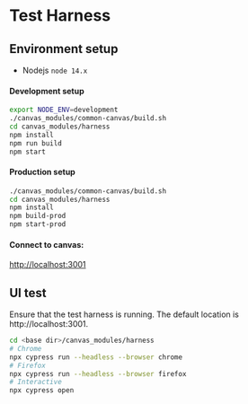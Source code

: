 <!--
{% comment %}
Copyright 2017-2022 Elyra Authors

Licensed under the Apache License, Version 2.0 (the "License");
you may not use this file except in compliance with the License.
You may obtain a copy of the License at

http://www.apache.org/licenses/LICENSE-2.0

Unless required by applicable law or agreed to in writing, software
distributed under the License is distributed on an "AS IS" BASIS,
WITHOUT WARRANTIES OR CONDITIONS OF ANY KIND, either express or implied.
See the License for the specific language governing permissions and
limitations under the License.
{% endcomment %}
-->

# Test Harness

## Environment setup
- Nodejs `node 14.x`

#### Development setup
```sh
export NODE_ENV=development
./canvas_modules/common-canvas/build.sh
cd canvas_modules/harness
npm install
npm run build
npm start
```

#### Production setup

```sh
./canvas_modules/common-canvas/build.sh
cd canvas_modules/harness
npm install
npm build-prod
npm start-prod
```

#### Connect to canvas:
<http://localhost:3001>


## UI test

Ensure that the test harness is running.  The default location is http://localhost:3001.  
```sh
cd <base dir>/canvas_modules/harness
# Chrome
npx cypress run --headless --browser chrome
# Firefox
npx cypress run --headless --browser firefox
# Interactive
npx cypress open
```
